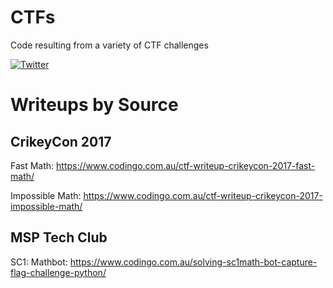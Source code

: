 # CTFs
Code resulting from a variety of CTF challenges

[![Twitter](https://img.shields.io/badge/twitter-@codingo__-blue.svg)](https://twitter.com/codingo_)

# Writeups by Source
## CrikeyCon 2017
Fast Math: https://www.codingo.com.au/ctf-writeup-crikeycon-2017-fast-math/

Impossible Math: https://www.codingo.com.au/ctf-writeup-crikeycon-2017-impossible-math/

## MSP Tech Club
SC1: Mathbot: https://www.codingo.com.au/solving-sc1math-bot-capture-flag-challenge-python/

